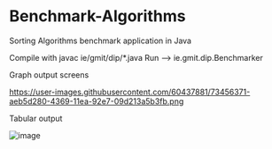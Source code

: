 # Benchmark-Algorithms
Sorting Algorithms benchmark application in Java


Compile with javac ie/gmit/dip/*.java
Run --> ie.gmit.dip.Benchmarker


Graph output screens

https://user-images.githubusercontent.com/60437881/73456371-aeb5d280-4369-11ea-92e7-09d213a5b3fb.png



Tabular output


![image](https://user-images.githubusercontent.com/60437881/73456537-f50b3180-4369-11ea-857b-066622c59bab.png)


